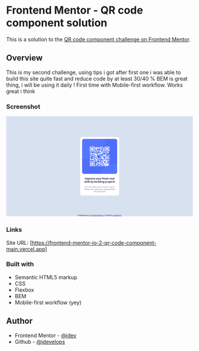# Frontend Mentor - QR code component solution

This is a solution to the [QR code component challenge on Frontend Mentor](https://www.frontendmentor.io/challenges/qr-code-component-iux_sIO_H).

## Overview

This is my second challenge, using tips i got after first one i was able to build this site quite fast and reduce code by at least 30/40 %
BEM is great thing, i will be using it daily !
First time with Mobile-first workflow. Works great i think

### Screenshot

![](./images/screen1.png)

### Links

Site URL: [https://frontend-mentor-io-2-qr-code-component-main.vercel.app]

### Built with

-   Semantic HTML5 markup
-   CSS
-   Flexbox
-   BEM
-   Mobile-first workflow (yey)

## Author

-   Frontend Mentor - [@jdev](https://www.frontendmentor.io/profile/jdevelops)
-   Github - [@jdevelops](https://github.com/jdevelops)
